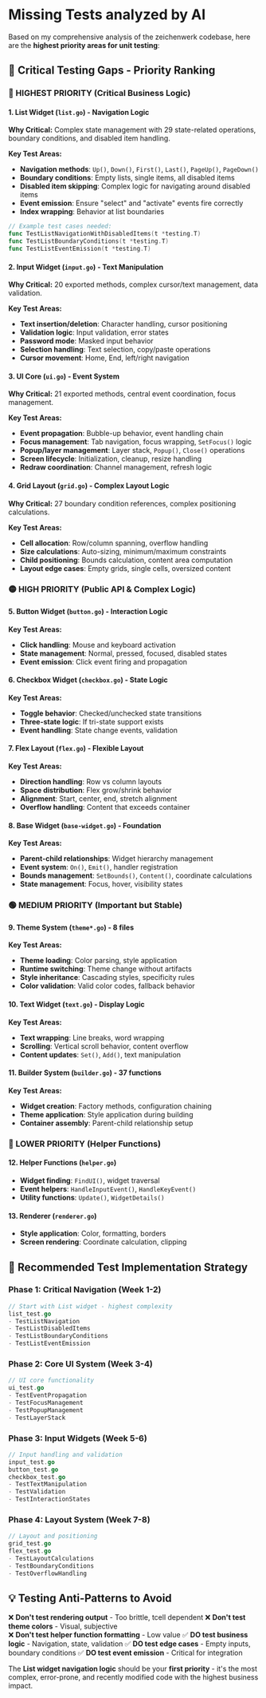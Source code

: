 # Missing Tests analyzed by AI

Based on my comprehensive analysis of the zeichenwerk codebase, here are the **highest priority areas for unit testing**:

## **🎯 Critical Testing Gaps - Priority Ranking**

### **🔴 HIGHEST PRIORITY (Critical Business Logic)**

#### **1. List Widget (`list.go`) - Navigation Logic**

**Why Critical:** Complex state management with 29 state-related operations, boundary conditions, and disabled item handling.

**Key Test Areas:**

- **Navigation methods**: `Up()`, `Down()`, `First()`, `Last()`, `PageUp()`, `PageDown()`
- **Boundary conditions**: Empty lists, single items, all disabled items
- **Disabled item skipping**: Complex logic for navigating around disabled items
- **Event emission**: Ensure "select" and "activate" events fire correctly
- **Index wrapping**: Behavior at list boundaries

```go
// Example test cases needed:
func TestListNavigationWithDisabledItems(t *testing.T)
func TestListBoundaryConditions(t *testing.T)
func TestListEventEmission(t *testing.T)
```

#### **2. Input Widget (`input.go`) - Text Manipulation**

**Why Critical:** 20 exported methods, complex cursor/text management, data validation.

**Key Test Areas:**

- **Text insertion/deletion**: Character handling, cursor positioning
- **Validation logic**: Input validation, error states
- **Password mode**: Masked input behavior
- **Selection handling**: Text selection, copy/paste operations
- **Cursor movement**: Home, End, left/right navigation

#### **3. UI Core (`ui.go`) - Event System**

**Why Critical:** 21 exported methods, central event coordination, focus management.

**Key Test Areas:**

- **Event propagation**: Bubble-up behavior, event handling chain
- **Focus management**: Tab navigation, focus wrapping, `SetFocus()` logic
- **Popup/layer management**: Layer stack, `Popup()`, `Close()` operations
- **Screen lifecycle**: Initialization, cleanup, resize handling
- **Redraw coordination**: Channel management, refresh logic

#### **4. Grid Layout (`grid.go`) - Complex Layout Logic**

**Why Critical:** 27 boundary condition references, complex positioning calculations.

**Key Test Areas:**

- **Cell allocation**: Row/column spanning, overflow handling
- **Size calculations**: Auto-sizing, minimum/maximum constraints
- **Child positioning**: Bounds calculation, content area computation
- **Layout edge cases**: Empty grids, single cells, oversized content

### **🟡 HIGH PRIORITY (Public API & Complex Logic)**

#### **5. Button Widget (`button.go`) - Interaction Logic**

**Key Test Areas:**

- **Click handling**: Mouse and keyboard activation
- **State management**: Normal, pressed, focused, disabled states
- **Event emission**: Click event firing and propagation

#### **6. Checkbox Widget (`checkbox.go`) - State Logic**

**Key Test Areas:**

- **Toggle behavior**: Checked/unchecked state transitions
- **Three-state logic**: If tri-state support exists
- **Event handling**: State change events, validation

#### **7. Flex Layout (`flex.go`) - Flexible Layout**

**Key Test Areas:**

- **Direction handling**: Row vs column layouts
- **Space distribution**: Flex grow/shrink behavior
- **Alignment**: Start, center, end, stretch alignment
- **Overflow handling**: Content that exceeds container

#### **8. Base Widget (`base-widget.go`) - Foundation**

**Key Test Areas:**

- **Parent-child relationships**: Widget hierarchy management
- **Event system**: `On()`, `Emit()`, handler registration
- **Bounds management**: `SetBounds()`, `Content()`, coordinate calculations
- **State management**: Focus, hover, visibility states

### **🟢 MEDIUM PRIORITY (Important but Stable)**

#### **9. Theme System (`theme*.go`) - 8 files**

**Key Test Areas:**

- **Theme loading**: Color parsing, style application
- **Runtime switching**: Theme change without artifacts
- **Style inheritance**: Cascading styles, specificity rules
- **Color validation**: Valid color codes, fallback behavior

#### **10. Text Widget (`text.go`) - Display Logic**

**Key Test Areas:**

- **Text wrapping**: Line breaks, word wrapping
- **Scrolling**: Vertical scroll behavior, content overflow
- **Content updates**: `Set()`, `Add()`, text manipulation

#### **11. Builder System (`builder.go`) - 37 functions**

**Key Test Areas:**

- **Widget creation**: Factory methods, configuration chaining
- **Theme application**: Style application during building
- **Container assembly**: Parent-child relationship setup

### **🔵 LOWER PRIORITY (Helper Functions)**

#### **12. Helper Functions (`helper.go`)**

- **Widget finding**: `FindUI()`, widget traversal
- **Event helpers**: `HandleInputEvent()`, `HandleKeyEvent()`
- **Utility functions**: `Update()`, `WidgetDetails()`

#### **13. Renderer (`renderer.go`)**

- **Style application**: Color, formatting, borders
- **Screen rendering**: Coordinate calculation, clipping

## **🧪 Recommended Test Implementation Strategy**

### **Phase 1: Critical Navigation (Week 1-2)**

```go
// Start with List widget - highest complexity
list_test.go
- TestListNavigation
- TestListDisabledItems  
- TestListBoundaryConditions
- TestListEventEmission
```

### **Phase 2: Core UI System (Week 3-4)**

```go
// UI core functionality
ui_test.go
- TestEventPropagation
- TestFocusManagement
- TestPopupManagement
- TestLayerStack
```

### **Phase 3: Input Widgets (Week 5-6)**

```go
// Input handling and validation
input_test.go
button_test.go
checkbox_test.go
- TestTextManipulation
- TestValidation
- TestInteractionStates
```

### **Phase 4: Layout System (Week 7-8)**

```go
// Layout and positioning
grid_test.go
flex_test.go
- TestLayoutCalculations
- TestBoundaryConditions
- TestOverflowHandling
```

## **💡 Testing Anti-Patterns to Avoid**

❌ **Don't test rendering output** - Too brittle, tcell dependent
❌ **Don't test theme colors** - Visual, subjective  
❌ **Don't test helper function formatting** - Low value
✅ **DO test business logic** - Navigation, state, validation
✅ **DO test edge cases** - Empty inputs, boundary conditions
✅ **DO test event emission** - Critical for integration

The **List widget navigation logic** should be your **first priority** - it's the most complex, error-prone, and recently modified code with the highest business impact.
